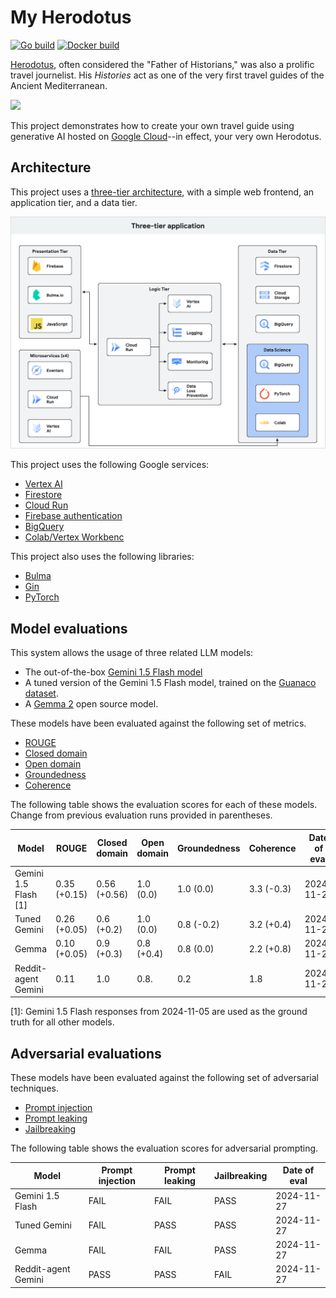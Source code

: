 # My Herodotus

[![Go build](https://github.com/telpirion/MyHerodotus/actions/workflows/go.yml/badge.svg)](https://github.com/telpirion/MyHerodotus/actions/workflows/go.yml)
[![Docker build](https://github.com/telpirion/MyHerodotus/actions/workflows/docker.yml/badge.svg)](https://github.com/telpirion/MyHerodotus/actions/workflows/docker.yml)

[Herodotus][herodotus], often considered the "Father of Historians," was also a prolific
travel journelist. His _Histories_ act as one of the very first travel guides of the
Ancient Mediterranean.

![](https://upload.wikimedia.org/wikipedia/commons/thumb/6/6d/Marble_bust_of_Herodotos_MET_DT11742_%28cropped%29.jpg/220px-Marble_bust_of_Herodotos_MET_DT11742_%28cropped%29.jpg)

This project demonstrates how to create your own travel guide using generative AI
hosted on [Google Cloud][gcp]--in effect, your very own Herodotus.

## Architecture

This project uses a [three-tier architecture][three-tier], with a simple web
frontend, an application tier, and a data tier.

![](docs/architecture.png)

This project uses the following Google services:

+ [Vertex AI][vertex]
+ [Firestore][firestore]
+ [Cloud Run][run]
+ [Firebase authentication][firebase]
+ [BigQuery][bigquery]
+ [Colab/Vertex Workbenc][colab]

This project also uses the following libraries:

+ [Bulma][bulma]
+ [Gin][gin]
+ [PyTorch][pytorch]

## Model evaluations

This system allows the usage of three related LLM models:

+ The out-of-the-box [Gemini 1.5 Flash model][gemini]
+ A tuned version of the Gemini 1.5 Flash model, trained on the [Guanaco dataset][guanaco].
+ A [Gemma 2][gemma2] open source model.

These models have been evaluated against the following set of metrics.

+ [ROUGE][rouge]
+ [Closed domain][closed-domain]
+ [Open domain][closed-domain]
+ [Groundedness][groundedness]
+ [Coherence][coherence]

The following table shows the evaluation scores for each of these models. Change
from previous evaluation runs provided in parentheses.

| Model                | ROUGE        | Closed domain | Open domain | Groundedness | Coherence  | Date of eval |
| ---------------------| ------------ | ------------- | ----------- | ------------ | ---------- | ------------ |
| Gemini 1.5 Flash [1] | 0.35 (+0.15) | 0.56 (+0.56)  | 1.0 (0.0)   | 1.0 (0.0)    | 3.3 (-0.3) | 2024-11-27   |
| Tuned Gemini         | 0.26 (+0.05) | 0.6 (+0.2)    | 1.0 (0.0)   | 0.8 (-0.2)   | 3.2 (+0.4) | 2024-11-27   |
| Gemma                | 0.10 (+0.05) | 0.9 (+0.3)    | 0.8 (+0.4)  | 0.8 (0.0)    | 2.2 (+0.8) | 2024-11-27   |
| Reddit-agent Gemini  | 0.11         | 1.0           | 0.8.        | 0.2          | 1.8        | 2024-11-27   |

[1]: Gemini 1.5 Flash responses from 2024-11-05 are used as the ground truth
for all other models.

## Adversarial evaluations

These models have been evaluated against the following set of adversarial
techniques.

+ [Prompt injection][injection]
+ [Prompt leaking][leaking]
+ [Jailbreaking][jailbreaking]

The following table shows the evaluation scores for adversarial prompting.

| Model               | Prompt injection  | Prompt leaking | Jailbreaking | Date of eval |
| ------------------- | ----------------- | -------------- | ------------ | ------------ |
| Gemini 1.5 Flash    | FAIL              | FAIL           | PASS         | 2024-11-27   |
| Tuned Gemini        | FAIL              | PASS           | PASS         | 2024-11-27   |
| Gemma               | FAIL              | FAIL           | PASS         | 2024-11-27   |
| Reddit-agent Gemini | PASS              | PASS           | FAIL         | 2024-11-27   |

[bigquery]: https://cloud.google.com/bigquery/docs
[bulma]: https://bulma.io/documentation/components/message/
[closed-domain]: https://www.promptingguide.ai/prompts/question-answering/closed-domain
[closed-domain]: https://www.promptingguide.ai/prompts/question-answering/open-domain
[coherence]: https://cloud.google.com/vertex-ai/generative-ai/docs/models/metrics-templates#pointwise_coherence
[colab]: https://cloud.google.com/colab/docs
[firebase]: https://firebase.google.com/docs/auth/web/password-auth
[firestore]: https://cloud.google.com/firestore/docs/samples/firestore-data-query#firestore_data_query-go
[gemini]: https://cloud.google.com/vertex-ai/generative-ai/docs/learn/models
[gemma2]: https://cloud.google.com/vertex-ai/generative-ai/docs/open-models/use-gemma
[gcp]: https://cloud.google.com
[gin]: https://github.com/gin-gonic/gin
[groundedness]: https://cloud.google.com/vertex-ai/generative-ai/docs/models/metrics-templates#pointwise_groundedness
[guanaco]: https://huggingface.co/datasets/timdettmers/openassistant-guanaco
[herodotus]: https://en.wikipedia.org/wiki/Herodotus
[injection]: https://www.promptingguide.ai/prompts/adversarial-prompting/prompt-injection
[jailbreaking]: https://www.promptingguide.ai/prompts/adversarial-prompting/jailbreaking-llms
[leaking]: https://www.promptingguide.ai/prompts/adversarial-prompting/prompt-leaking
[pytorch]: https://pytorch.org/
[rouge]: https://cloud.google.com/vertex-ai/generative-ai/docs/models/determine-eval#rouge
[run]: https://cloud.google.com/run/docs/overview/what-is-cloud-run
[three-tier]: https://www.ibm.com/topics/three-tier-architecture
[vertex]: https://cloud.google.com/vertex-ai/docs
